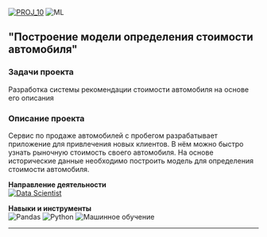 [![PROJ_10](https://img.shields.io/badge/🔗%20PROJ-10-success)](https://github.com/imeleges/YPDS_Projects/tree/main/PROJ_10)
![ML](https://img.shields.io/static/v1?label=&message=ML&color=blue)
## "Построение модели определения стоимости автомобиля"  

### Задачи проекта  
Разработка системы рекомендации стоимости автомобиля на основе его описания

### Описание проекта
Сервис по продаже автомобилей с пробегом  разрабатывает приложение для привлечения новых клиентов. В нём можно быстро узнать рыночную стоимость своего автомобиля. На основе исторические данные необходимо построить модель для определения стоимости автомобиля.

**Направление деятельности**  
[![Data Scientist](https://img.shields.io/static/v1?label=Trend&message=Data%20Scientist&color=blue)](#)

**Навыки и инструменты**  
![Pandas](https://img.shields.io/static/v1?label=Tool&message=Pandas&color=blue)
![Python](https://img.shields.io/static/v1?label=Tool&message=Python&color=blue)
![Машинное обучение](https://img.shields.io/static/v1?label=Skill&message=Машинное%20обучение&color=blue)

---
